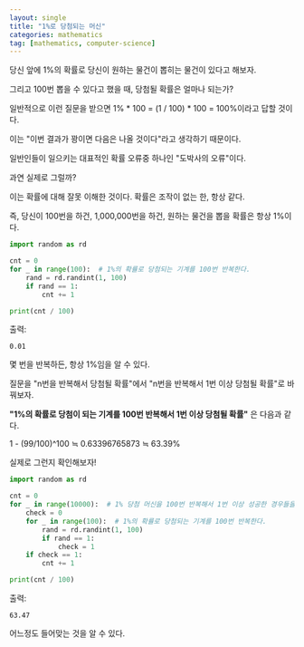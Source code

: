 ```yaml
---
layout: single
title: "1%로 당첨되는 머신"
categories: mathematics
tag: [mathematics, computer-science]
---
```


당신 앞에 1%의 확률로 당신이 원하는 물건이 뽑히는 물건이 있다고 해보자.

그리고 100번 뽑을 수 있다고 했을 때, 당첨될 확률은 얼마나 되는가?

일반적으로 이런 질문을 받으면 1% * 100 = (1 / 100) * 100 = 100%이라고 답할 것이다.

이는 "이번 결과가 꽝이면 다음은 나올 것이다"라고 생각하기 때문이다.

일반인들이 일으키는 대표적인 확률 오류중 하나인 "도박사의 오류"이다.

과연 실제로 그럴까?

이는 확률에 대해 잘못 이해한 것이다. 확률은 조작이 없는 한, 항상 같다.

즉, 당신이 100번을 하건, 1,000,000번을 하건, 원하는 물건을 뽑을 확률은 항상 1%이다.

```py
import random as rd

cnt = 0
for _ in range(100):  # 1%의 확률로 당첨되는 기계를 100번 반복한다.
    rand = rd.randint(1, 100)
    if rand == 1:
        cnt += 1

print(cnt / 100)
```

출력: 
```
0.01
```

몇 번을 반복하든, 항상 1%임을 알 수 있다.

질문을 "n번을 반복해서 당첨될 확률"에서 "n번을 반복해서 1번 이상 당첨될 확률"로 바꿔보자.

**"1%의 확률로 당첨이 되는 기계를 100번 반복해서 1번 이상 당첨될 확률"** 은 다음과 같다.

1 - (99/100)^100 ≒ 0.63396765873 ≒ 63.39%

실제로 그런지 확인해보자!


```py
import random as rd

cnt = 0
for _ in range(10000):  # 1% 당첨 머신을 100번 반복해서 1번 이상 성공한 경우들을 구한다.
    check = 0
    for _ in range(100):  # 1%의 확률로 당첨되는 기계를 100번 반복한다.
        rand = rd.randint(1, 100)
        if rand == 1:
            check = 1
    if check == 1:
        cnt += 1

print(cnt / 100)
```

출력:
```
63.47
```

어느정도 들어맞는 것을 알 수 있다.